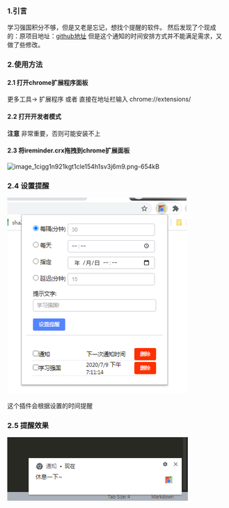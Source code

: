 ### 1.引言
学习强国积分不够，但是又老是忘记，想找个提醒的软件。
然后发现了个现成的：原项目地址：[github地址](https://github.com/vearne/ireminder)
但是这个通知的时间安排方式并不能满足需求，又做了些修改。


### 2.使用方法
#### 2.1 打开chrome扩展程序面板
更多工具-> 扩展程序
或者
直接在地址栏输入
chrome://extensions/

#### 2.2 打开开发者模式
**注意** 非常重要，否则可能安装不上
#### 2.3 将ireminder.crx拖拽到chrome扩展面板


![image_1cigg1n921kgt1cle154h1sv3j6m9.png-654kB](http://static.zybuluo.com/woshiaotian/i5iivwkefggglclfw2f1yzny/image_1cigg1n921kgt1cle154h1sv3j6m9.png)

### 2.4 设置提醒
![setAlarm.png](/sample/setAlarm.png)

这个插件会根据设置的时间提醒

### 2.5 提醒效果
![notification.png](/sample/notification.png)


